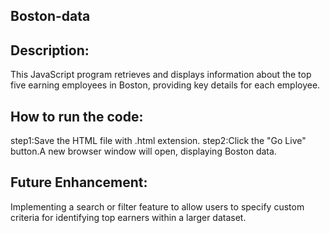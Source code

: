 ## Boston-data
## Description:
This JavaScript program retrieves and displays information about the top five earning employees in Boston, providing key details for each employee.
## How to run the code:
step1:Save the HTML file with .html extension.
step2:Click the "Go Live" button.A new browser window will open, displaying Boston data.
## Future Enhancement:
Implementing a search or filter feature to allow users to specify custom criteria for identifying top earners within a larger dataset.


